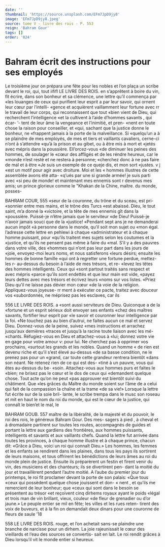 ```yaml
---
date: ''
thumbnail: 'https://source.unsplash.com/EFm7JpD9jy8'
image: 'EFm7JpD9jy8.jpeg'
source: tome V - livre des rois - P. 553
reign: 'Bahram Gour'
tags: []
order: '024'
---
```


# Bahram écrit des instructions pour ses employés

Le troisième jour on prépara une fête pour les nobles et l’on plaça un scribe devant le roi, qui, tout
iififl LE LIVRE DES ROIS.
en s’apprêtent à boire du vin, fit écrire, dans son
bonheur et sa clémence, une lettre qu’il commença
par «les louanges de ceux qui purifient leur esprit a par leur savoir, qui ornent leur cœur par l’intelli- «gence et acquièrent vaillamment leur fortune avec
rr le travail de leur corps, qui reconnaissent que tout «bien vient de Dieu, qui recherchent l’intelligence
«et la cultivent à l’aide d’hommes savants , qui écar-
’- tent de leur âme la vengeance et l’inimitié, et pren-
«nent en toute chose la raison pour conseiller, et «qui, sachant que la justice donne le bonheur, ne «frappent jamais à la porte de la malveillance. Si «quelqu’un a à se plaindre de mes employés, de mes
et tiers et vaillants cavaliers, cerne-ci n’ont à s’attendre
«qu’à la prison et au gibet, ou à être mis à mort et
«jetés avec mépris dans la poussière. Ell’orcez-vous
«de diminuer les peines des hommes, de soulager le «cœur des affligés et de les réndre heureux, car le «monde n’est resté et ne restera à personne; «cherchez donc à ne pas faire de mal et à être
«Je suis un exemple de ce queje dis, et mon sort «justes. v j
«est un motif pour agir avec droiture. Moi et les
« hommes illustres de cette assemblée avons été atta-
«q’ués par une si grande armée! je suis parti avec
«si peu de monde! et maintenant mes ennemis sont
r devenus mes amis; un prince glorieux comme le "Khakan de la Chine, maître. du monde, posses-

BAHRAM COUR, 555 «seur de la couronne, du trône et du sceau, est pri-
«sonnier entre mes mains, et le trône des Turcs «est abaissé. Dieu, le tout saint, m’a donné la «victoire, et la tête de mes ennemis gît dans la «poussière. Puissé-je n’être jamais que le serviteur
«de Dieu! Puissé-je n’avoir jamais souci que de la «justice!
«Pendant sept ans je ne demanderai aucun impôt «à personne dans le monde, qu’il soit mon sujet ou «mon égal. l’adresse cette lettre en pehlewi à chaque «administrateur et à chaque homme puissant, pour «qu’ils traitent mes sujets selon les coutumes et la
«justice, et qu’ils ne pensent pas même à faire du
«mal. S’il y a des pauvres dans votre ville, des
«hommes qui n’ont pas leur part dans les jours de
«joie, envoyez-moi leurs noms, et nous satisferons
«leurs désirs; ensuite les hommes de bonne famille
«qui ont à regretter une fortune perdue, mettez-les
r- au-dessus du besoin à l’aide de mes trésors, et re-
«levez les têtes des hommes intelligents. Ceux qui
«sont partout traités sans respect et avec mépris «parce qu’ils sont endettés et que leur main est vide,
«payez leurs dettes avec mes trésors et écrivez leurs «noms sur vos listes.
«Priez Dieu qu’il ne laisse pas dévier mon cœur
«de la voie de la religion. Appliquez-vous joyeuse- rr ment à exécuter ce pacte, traitez avec douceur vos «subordonnés, ne méprisez pas les esclaves, car ils

556 LE LIVRE DES ROIS.
a «sont aussi serviteurs de Dieu. Quiconque a de la
«fortune et un esprit sérieux doit envoyer ses enfants «chez des maîtres savants, fortifier leur esprit par «le savoir et couronner leur intelligence par la foi. «Ne touchez pas au bien d’autrui, ne faites aucun
ce mal et servez Dieu. Donnez-vous de la peine, suivez «mes instructions et arrachez jusqu’aux demières
«traces et jusqu’à la racine toute liaison avec les mé- «chants. Réfugiez-vous en Dieu et attachez-vous à «lui; donnez votre vie en gage pour votre amour v: pour lui. Ne cherchez pas à opprimer vos prochains, «surtout les grands et les nobles. Quand un homme
« de rien est devenu riche et qu’il s’est élevé au-dessus
«de sa basse condition, ne le prenez pas pour un «grand, car toute cette grandeur rentrera bientôt «dans son néant. Ne retenez rien de ce qui est des- «tiné à un pauvre, vous qui êtes au-dessus du be- «soin. Attachez-vous aux hommes purs et faites le «bien; ne brisez pas le cœur et le dos de ceux qui «demandent quelque chose. Tout acte qu’on ne peut «pas approuver est bientôt suivi du châtiment. Que «les grâces du Maître du monde soient sur l’âme de
a celui qui fait de la compassion la chaîne et la trame «de sa vie!»
Lorsque la lettre fut écrite sur de la soie bril-
lante, le scribe trempa dans le musc son roseau et
mit en haut le nom du roi du monde, qui est le cœur de la justice, qui connaît le bien’et le mal, le

BAHRAM GOUB. 557 maître de la libéralité, de la majesté et du pouvoir,
le roi des rois, le généreux Bahram Gour. Des mes- sagers à pied , à cheval et à dromadaire partirent sur toutes les routes, accompagnés de guides et portant la lettre aux gardiens des frontières, aux hommes puissants, intelligents et savants et aux vaillants chefs. Quand la lettre fut arrivée dans toutes les provinces,
à chaque homme illustre et à chaque prince, chacun dit: «Grâce à Dieu, voici un roi qui connaît Dieu.»
Les hommes, les femmes et les enfants se rendirent dans les plaines, dans tous les pays ils sortirent de leurs maisons, et tous offrirent les bénédictions de leurs âmes au roi du monde plein de justice. Ensuite ils préparèrent un festin et firent venir du vin, des musiciens et des chanteurs; ils se divertirent pen- dant la moitié du jour et travaillèrent pendant l’autre
moitié.
A l’aube du premier jour du printemps, le roi fit
proclamer devant la porte de son palais: «Que tous «ceux qui possèdent quelque chose jouissent et don- « nent , et qu’ils me remercient de leur bonheur; que «ceux qui sont dans le besoin se présentent au trésor
«et reçoivent cinq dirhems royaux ayant le poids «légal et trois man de vin brillant, vieux, couleur «de fleur de grenadier ou d’or jaune.» Le peuple entier se mil en fête; les villes et les rues reten- tirent des voix de buveurs, et à la fin on demandait
deux dinars pour une couronne de fleurs de saule ’18

558 LE LIVRE DES ROIS.
rouge, et l’on achetait sans-se plaindre une branche
de narcisse pour un dirhem. La joie rajeunissait le cœur des vieillards et l’eau des sources se convertis-
sait en lait. Le roi rendit grâces à Dieu lorsqu’il vit
le monde entier si heureux.

